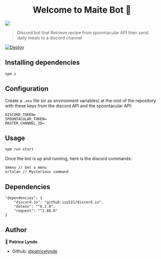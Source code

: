 <h1 align="center">Welcome to Maite Bot 👋</h1>
<p>
  <img src="https://img.shields.io/badge/version-1.0.0-blue.svg?cacheSeconds=2592000" />
</p>

> Discord bot that Retrieve recipe from spoontacular API then send daily meals to a discord channel

[![Deploy](https://www.herokucdn.com/deploy/button.svg)](https://heroku.com/deploy?template=https://github.com/patricelynde/DiscordMaiteBot)

## Installing dependencies

```
npm i
```

## Configuration

Create a `.env` file (or as environment variables) at the root of the repository with these keys from the discord API and the spoontacular API:
```
DISCORD_TOKEN=
SPOONTACULAR_TOKEN=
MASTER_CHANNEL_ID=
```

## Usage

```sh
npm run start
```

Once the bot is up and running, here is the discord commands:
```
$menu // Get a menu
ortolan // Mysterious command
```

## Dependencies

```
"dependencies": {
    "discord.io": "github:izy521/discord.io",
    "dotenv": "^6.2.0",
    "request": "^2.88.0"
}
```

## Author

👤 **Patrice Lynde**

* Github: [@patricelynde](https://github.com/patricelynde)
